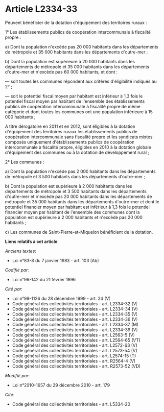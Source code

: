 # Article L2334-33

Peuvent bénéficier de la dotation d'équipement des territoires ruraux : 

1° Les établissements publics de coopération intercommunale à fiscalité propre : 

a) Dont la population n'excède pas 20 000 habitants dans les  départements de métropole et 35 000 habitants dans les
départements  d'outre-mer ; 

b) Dont la population est  supérieure à 20 000 habitants dans les départements de métropole et 35  000 habitants dans les
départements d'outre-mer et n'excède pas 60 000  habitants, et dont : 

― soit toutes les communes répondent aux critères d'éligibilité indiqués au 2° ; 

― soit le potentiel fiscal moyen par habitant est inférieur à 1,3 fois  le potentiel fiscal moyen par habitant de l'ensemble
des établissements  publics de coopération intercommunale à fiscalité propre de même  catégorie et dont toutes les communes
ont une population inférieure à 15  000 habitants ; 

A titre dérogatoire en 2011 et  en 2012, sont éligibles à la dotation d'équipement des territoires  ruraux les établissements
publics de coopération intercommunale sans  fiscalité propre et les syndicats mixtes composés uniquement  d'établissements
publics de coopération intercommunale à fiscalité  propre, éligibles en 2010 à la dotation globale d'équipement des  communes
ou à la dotation de développement rural ; 

2° Les communes : 

a) Dont la population n'excède pas 2 000 habitants dans les  départements de métropole et 3 500 habitants dans les
départements  d'outre-mer ; 

b) Dont la population est  supérieure à 2 000 habitants dans les départements de métropole et 3 500  habitants dans les
départements d'outre-mer et n'excède pas 20 000  habitants dans les départements de métropole et 35 000 habitants dans  les
départements d'outre-mer et dont le potentiel financier moyen par  habitant est inférieur à 1,3 fois le potentiel financier
moyen par  habitant de l'ensemble des communes dont la population est supérieure à 2  000 habitants et n'excède pas 20 000
habitants ; 

c) Les communes de Saint-Pierre-et-Miquelon bénéficient de la dotation.

**Liens relatifs à cet article**

_Anciens textes_:

  - Loi n°83-8 du 7 janvier 1983 - art. 103 (Ab)

_Codifié par_:

  - Loi n°96-142 du 21 février 1996

_Cité par_:

  - Loi n°99-1126 du 28 décembre 1999 - art. 24 (V)
  - Code général des collectivités territoriales - art. L2334-32 (V)
  - Code général des collectivités territoriales - art. L2334-34 (V)
  - Code général des collectivités territoriales - art. L2334-35 (V)
  - Code général des collectivités territoriales - art. L2334-36 (V)
  - Code général des collectivités territoriales - art. L2334-37 (M)
  - Code général des collectivités territoriales - art. L2334-39 (V)
  - Code général des collectivités territoriales - art. L2563-5 (V)
  - Code général des collectivités territoriales - art. L2564-65 (VT)
  - Code général des collectivités territoriales - art. L2572-63 (V)
  - Code général des collectivités territoriales - art. L2573-54 (V)
  - Code général des collectivités territoriales - art. L2574-15 (T)
  - Code général des collectivités territoriales - art. R2564-4 (V)
  - Code général des collectivités territoriales - art. R2573-52 (VD)

_Modifié par_:

  - Loi n°2010-1657 du 29 décembre 2010 - art. 179

_Cite_:

  - Code général des collectivités territoriales - art. L5334-20
